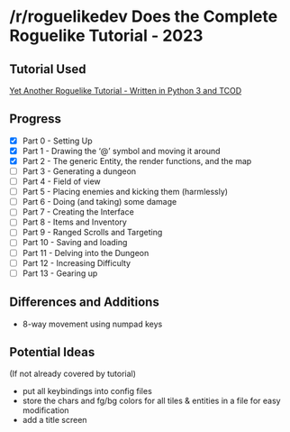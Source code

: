 # /r/roguelikedev Does the Complete Roguelike Tutorial - 2023

## Tutorial Used
[Yet Another Roguelike Tutorial - Written in Python 3 and TCOD](https://rogueliketutorials.com/tutorials/tcod/v2/)

## Progress

- [x] Part 0 - Setting Up
- [x] Part 1 - Drawing the ‘@’ symbol and moving it around
- [x] Part 2 - The generic Entity, the render functions, and the map
- [ ] Part 3 - Generating a dungeon
- [ ] Part 4 - Field of view
- [ ] Part 5 - Placing enemies and kicking them (harmlessly)
- [ ] Part 6 - Doing (and taking) some damage
- [ ] Part 7 - Creating the Interface
- [ ] Part 8 - Items and Inventory
- [ ] Part 9 - Ranged Scrolls and Targeting
- [ ] Part 10 - Saving and loading
- [ ] Part 11 - Delving into the Dungeon
- [ ] Part 12 - Increasing Difficulty
- [ ] Part 13 - Gearing up

## Differences and Additions

* 8-way movement using numpad keys

## Potential Ideas

(If not already covered by tutorial)
* put all keybindings into config files
* store the chars and fg/bg colors for all tiles & entities in a file for easy modification
* add a title screen